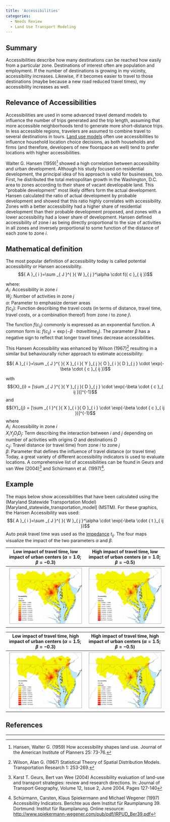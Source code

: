 ```yaml
---
title: 'Accessibilities'
categories:
  - Needs Review
  - Land Use Transport Modeling
---
```


## Summary

Accessibilities describe how many destinations can be reached how easily from a particular zone. Destinations of interest often are population and employment. If the number of destinations is growing in my vicinity, accessibility increases. Likewise, if it becomes easier to travel to those destinations (maybe because a new road reduced travel times), my accessibility increases as well.

## Relevance of Accessibilities

Accessibilities are used in some advanced travel demand models to influence the number of trips generated and the trip length, assuming that more accessible neighborhoods tend to generate more short-distance trips. In less accessible regions, travelers are assumed to combine travel to several destinations in tours. [Land use models](Land_use_transport_modeling) often use accessibilities to influence household location choice decisions, as both households and firms (and therefore, developers of new floorspace as well) tend to prefer locations with higher accessibilities.

Walter G. Hansen (1959)[^1] showed a high correlation between accessibility and urban development. Although his study focused on residential development, the principal idea of his approach is valid for businesses, too. First, he distributed the total metropolitan growth in the Washington, D.C. area to zones according to their share of vacant developable land. This "probable development" most likely differs form the actual development. Hansen calculated the ratio of actual development by probable development and showed that this ratio highly correlates with accessibility. Zones with a better accessibility had a higher share of residential development than their probable development proposed, and zones with a lower accessibility had a lower share of development. Hansen defined accessibility of zone _i_ as being directly proportional to the size of activities in all zones and inversely proportional to some function of the distance of each zone to zone _i_.

## Mathematical definition

The most popular definition of accessibility today is called potential accessibility or Hansen accessibility.
$${ A }_{ i }=\sum _{ J }^{ }{ W }_{ j }^\alpha \cdot f({ c }_{ ij })$$

where:\
${ A }_{ i }$: Accessibility in zone _i_\
${ W }_{ j }$: Number of activities in zone _j_\
$\alpha$: Parameter to emphasize denser areas\
$f({ c }_{ ij })$: Function describing the travel costs (in terms of distance, travel time, travel costs, or a combination thereof) from zone _i_ to zone _j_\

The function $f({ c }_{ ij })$ commonly is expressed as an exponential function. A common form is:
$f({ c }_{ ij }) = \exp(-\beta \cdot {traveltime}_{ij})$. The parameter $\beta$ has a negative sign to reflect that longer travel times decrease accessibilities.

This Hansen Accessibility was enhanced by Wilson (1967)[^2] resulting in a similar but behaviourally richer approach to estimate accessibility:

$${ A }_{ i }=\sum _{ J }^{ }{ X }_{ i }{ Y }_{ j }{ O }_{ i }{ D }_{ j } \cdot \exp(-\beta \cdot { c }_{ ij })$$

with $${X}_{i} = [\sum _{ J }^{ }{ Y }_{ j }{ D }_{ j } \cdot \exp(-\beta \cdot { c }_{ ij })]^{-1}$$
and $${Y}_{j} = [\sum _{ I }^{ }{ X }_{ i }{ O }_{ i } \cdot \exp(-\beta \cdot { c }_{ ij })]^{-1}$$
where\
${ A }_{ i }$: Accessibility in zone _i_\
${ X }_{ i }{ Y }_{ j }{ O }_{ i }{ D }_{ j }$: Term describing the interaction between _i_ and _j_ depending on number of
activities with origins _O_ and destinations _D_\
${ c }_{ ij }$: Travel distance (or travel time) from zone _i_ to zone _j_\
$\beta$: Parameter that defines the influence of travel distance (or travel time)\
Today, a great variety of different accessibility indicators is used to evaluate locations. A comprehensive list of accessibilities can be found in Geurs and van Wee (2004)[^3] and Schürmann et al. (1997)[^4].

## Example

The maps below show accessibilities that have been calculated using the (Maryland Statewide Transportation Model)[Maryland_statewide_transportation_model] (MSTM). For these graphics, the Hansen Accessibility was used:
$${ A }_{ i }=\sum _{ J }^{ }{ W }_{ j }^\alpha \cdot \exp(-\beta \cdot { t }_{ ij })$$
Auto peak travel time was used as the [impedance](Impedance) ${ t }_{ ij }$.
The four maps visualize the impact of the two parameters $\alpha$ and $\beta$.


| Low impact of travel time, low impact of urban centers $(\alpha = 1.0; \beta = -0.3)$ | High impact of travel time, low impact of urban centers $(\alpha = 1.0; \beta = -0.5)$ |
| --- | --- |
| ![](Accessibilities1.png 'Accessibilities1.png') | ![](Accessibilities2.png 'accessibilities2.png') |

| Low impact of travel time, high impact of urban centers $(\alpha = 1.5; \beta = -0.3)$ | High impact of travel time, high impact of urban centers $(\alpha = 1.5; \beta = -0.5)$ |
| --- | --- |
| ![](Accessibilities4.png 'Accessibilities4.png') | ![](Accessibilities5.png 'accessibilities5.png') |

## References

---

[^1]: Hansen, Walter G. (1959) How accessibility shapes land use. Journal of the American Institute of Planners 25: 73-76.
[^2]: Wilson, Alan G. (1967) Statistical Theory of Spatial Distribution Models. Transportation Research 1: 253-269.
[^3]: Karst T. Geurs, Bert van Wee (2004) Accessibility evaluation of land-use and transport strategies: review and research directions. In: Journal of Transport Geography, Volume 12, Issue 2, June 2004. Pages 127-140
[^4]: Schürmann, Carsten, Klaus Spiekermann and Michael Wegener (1997) Accessibility Indicators. Berichte aus dem Institut für Raumplanung 39. Dortmund: Institut für Raumplanung. Online resource: <http://www.spiekermann-wegener.com/pub/pdf/IRPUD_Ber39.pdf>
